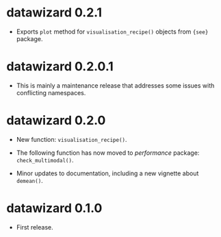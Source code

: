 # datawizard 0.2.1

- Exports `plot` method for `visualisation_recipe()` objects from `{see}` package.

# datawizard 0.2.0.1

- This is mainly a maintenance release that addresses some issues with 
  conflicting namespaces.

# datawizard 0.2.0

- New function: `visualisation_recipe()`.

- The following function has now moved to *performance* package:
  `check_multimodal()`.

- Minor updates to documentation, including a new vignette about `demean()`.

# datawizard 0.1.0

* First release.

